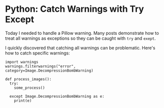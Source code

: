 # Python: Catch Warnings with Try Except

Today I needed to handle a Pillow warning. Many posts demonstrate how to treat all warnings as exceptions so they can be caught with `try` and `exept`. 

I quickly discovered that catching all warnings can be problematic. Here's how to catch specific warnings:

```
import warnings
warnings.filterwarnings("error", category=Image.DecompressionBombWarning)

def process_images():
  try:
    some_process()

  except Image.DecompressionBombWarning as e:
    print(e)
```
